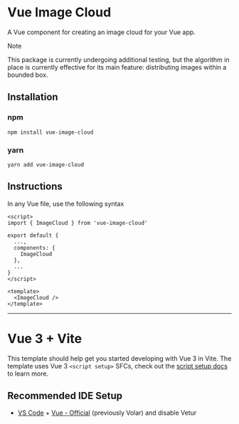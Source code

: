 # Vue Image Cloud

A Vue component for creating an image cloud for your Vue app.

> [!NOTE] 
> This package is currently undergoing additional testing, but the algorithm in place is currently effective for its main feature: distributing images within a bounded box.

## Installation

### npm
```Shell
npm install vue-image-cloud
```

### yarn 
```Shell
yarn add vue-image-cloud
```

## Instructions

In any Vue file, use the following syntax

```JS
<script>
import { ImageCloud } from 'vue-image-cloud'

export default {
  ...,
  components: {
    ImageCloud
  },
  ...
}
</script>

<template>
  <ImageCloud />
</template>
```

<hr>

# Vue 3 + Vite

This template should help get you started developing with Vue 3 in Vite. The template uses Vue 3 `<script setup>` SFCs, check out the [script setup docs](https://v3.vuejs.org/api/sfc-script-setup.html#sfc-script-setup) to learn more.

## Recommended IDE Setup

- [VS Code](https://code.visualstudio.com/) + [Vue - Official](https://marketplace.visualstudio.com/items?itemName=Vue.volar) (previously Volar) and disable Vetur
